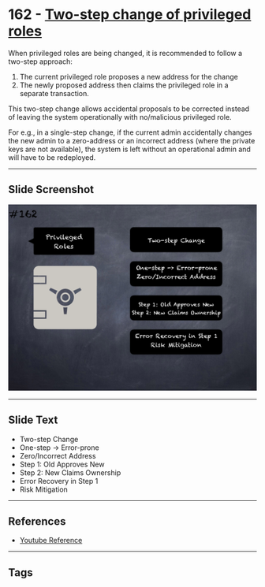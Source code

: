 # 162 - [Two-step change of privileged roles](Two-step%20change%20of%20privileged%20roles.md)
When privileged roles are being changed, it is recommended to follow a two-step approach: 

1. The current privileged role proposes a new address for the change 
2. The newly proposed address then claims the privileged role in a separate transaction. 

This two-step change allows accidental proposals to be corrected instead of leaving the system operationally with no/malicious privileged role. 

For e.g., in a single-step change, if the current admin accidentally changes the new admin to a zero-address or an incorrect address (where the private keys are not available), the system is left without an operational admin and will have to be redeployed.
___
## Slide Screenshot
![0162.png](../../images/5.Pitfalls%20and%20Best%20Practices%20201/162.png)
___
## Slide Text
- Two-step Change
- One-step -> Error-prone
- Zero/Incorrect Address
- Step 1: Old Approves New
- Step 2: New Claims Ownership
- Error Recovery in Step 1
- Risk Mitigation
___
## References
- [Youtube Reference](https://youtu.be/IVbEIbIpWUY?t=86)
___
## Tags